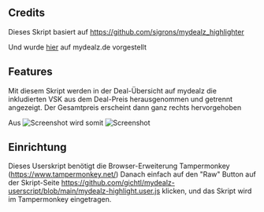 ## Credits
Dieses Skript basiert auf https://github.com/sigrons/mydealz_highlighter

Und wurde [hier](https://www.mydealz.de/diskussion/neue-regelung-zu-dealpreisen-und-versandkosten-versandkosten-sind-kunftig-nicht-mehr-teil-des-dealpreises-2411788#reply-48904603) auf mydealz.de vorgestellt


## Features
Mit diesem Skript werden in der Deal-Übersicht auf mydealz die inkludierten VSK aus dem Deal-Preis herausgenommen und getrennt angezeigt. Der Gesamtpreis erscheint dann ganz rechts hervorgehoben

Aus
![Screenshot](https://static.mydealz.de/comments/raw/c4NjU/48904603_1/fs/1090x545/qt/80/48904603_1.jpg "Screenshot")
wird somit
![Screenshot](https://static.mydealz.de/comments/raw/SrKIv/48904603_1/fs/1090x545/qt/80/48904603_1.jpg "Screenshot")


## Einrichtung
Dieses Userskript benötigt die Browser-Erweiterung Tampermonkey (https://www.tampermonkey.net/)
Danach einfach auf den "Raw" Button auf der Skript-Seite https://github.com/gichtl/mydealz-userscript/blob/main/mydealz-highlight.user.js klicken, und das Skript wird im Tampermonkey eingetragen.
